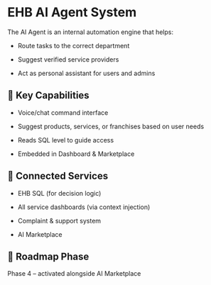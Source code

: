 # EHB AI Agent System

The AI Agent is an internal automation engine that helps:

- Route tasks to the correct department

- Suggest verified service providers

- Act as personal assistant for users and admins

## 🤖 Key Capabilities

- Voice/chat command interface

- Suggest products, services, or franchises based on user needs

- Reads SQL level to guide access

- Embedded in Dashboard & Marketplace

## 📌 Connected Services

- EHB SQL (for decision logic)

- All service dashboards (via context injection)

- Complaint & support system

- AI Marketplace

## 📌 Roadmap Phase

Phase 4 – activated alongside AI Marketplace
